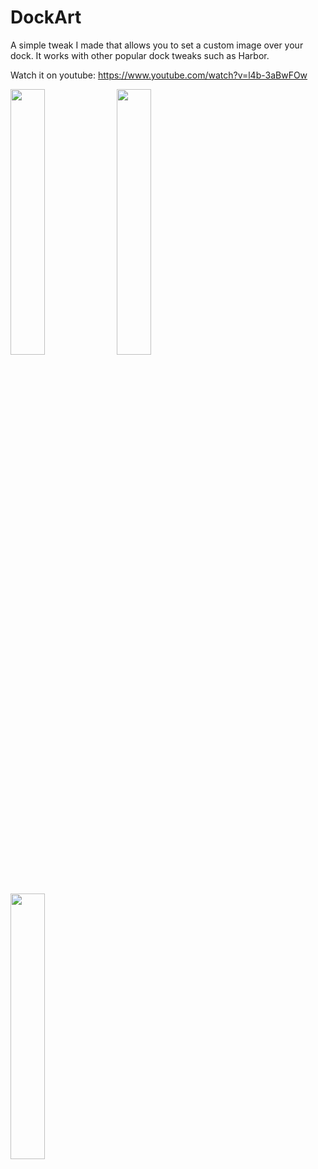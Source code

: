# DockArt

A simple tweak I made that allows you to set a custom image over your dock. It works with other popular dock tweaks such as Harbor.

Watch it on youtube: https://www.youtube.com/watch?v=l4b-3aBwFOw

<img src="https://github.com/SatbirTanda/DockArt/blob/master/imgs/ss1.png" width="33%">
<img src="https://github.com/SatbirTanda/DockArt/blob/master/imgs/ss2.png" width="33%">
<img src="https://github.com/SatbirTanda/DockArt/blob/master/imgs/ss3.png" width="33%">